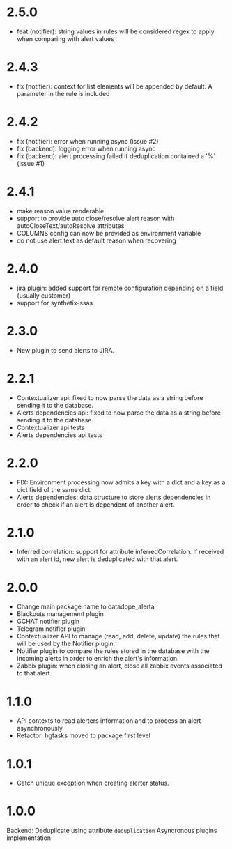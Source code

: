 # 2.5.0
* feat (notifier): string values in rules will be considered regex to apply when comparing with alert values

# 2.4.3
* fix (notifier): context for list elements will be appended by default. A parameter in the rule is included

# 2.4.2
* fix (notifier): error when running async (issue #2)
* fix (backend): logging error when running async
* fix (backend): alert processing failed if deduplication contained a '%' (issue #1)

# 2.4.1
* make reason value renderable
* support to provide auto close/resolve alert reason with autoCloseText/autoResolve attributes
* COLUMNS config can now be provided as environment variable
* do not use alert.text as default reason when recovering


# 2.4.0
* jira plugin: added support for remote configuration depending on a field (usually customer)
* support for synthetix-ssas

# 2.3.0
* New plugin to send alerts to JIRA.

# 2.2.1

* Contextualizer api: fixed to now parse the data as a string before sending it to the database.
* Alerts dependencies api: fixed to now parse the data as a string before sending it to the database.
* Contextualizer api tests
* Alerts dependencies api tests

# 2.2.0

* FIX: Environment processing now admits a key with a dict and a key as a dict field of the same dict.
* Alerts dependencies: data structure to store alerts dependencies in order to check if an alert is dependent of another alert.

# 2.1.0

* Inferred correlation: support for attribute inferredCorrelation. If received with an alert id, new alert is deduplicated with that alert.

# 2.0.0

* Change main package name to datadope_alerta
* Blackouts management plugin
* GCHAT notifier plugin
* Telegram notifier plugin
* Contextualizer API to manage (read, add, delete, update) the rules
  that will be used by the Notifier plugin.
* Notifier plugin to compare the rules stored in the database with
  the incoming alerts in order to enrich the alert's information.
* Zabbix plugin: when closing an alert, close all zabbix events associated to that alert.

# 1.1.0

* API contexts to read alerters information and to process an alert asynchronously
* Refactor: bgtasks moved to package first level

# 1.0.1

* Catch unique exception when creating alerter status.

# 1.0.0

Backend: Deduplicate using attribute `deduplication`
Asyncronous plugins implementation
